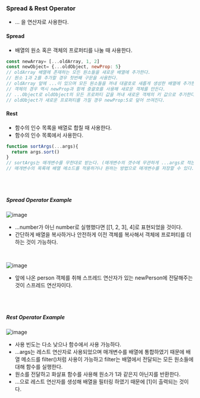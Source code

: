 ### Spread & Rest Operator
- ... 을 연산자로 사용한다.


#### Spread
- 배열의 원소 혹은 객체의 프로퍼티를 나눌 때 사용한다.
```JavaScript
const newArray= [...oldArray, 1, 2]
const newObject= {...oldObject, newProp: 5}
// oldArray 배열에 존재하는 모든 원소들을 새로운 배열에 추가한다.
// 원소 1과 2를 추가할 경우 첫번째 구문을 사용한다.
// oldArray 앞에 ...이 있으며 모든 원소들을 꺼내 대괄호로 새롭게 생성한 배열에 추가한다.
// 객체의 경우 역시 newProp과 함께 중괄호를 사용해 새로운 객체를 만든다.
// ...Object로 oldObject의 모든 프로퍼티 값을 꺼내 새로운 객체의 키 값으로 추가한다.
// oldObject가 새로운 프로퍼티를 가질 경우 newProp:5로 덮어 쓰여진다.
```

#### Rest
- 함수의 인수 목록을 배열로 합칠 때 사용한다.
- 함수의 인수 목록에서 사용한다.
```JavaScript
function sortArgs(...args){
  return args.sort()
}
// sortArgs는 매개변수를 무한대로 받는다. (매개변수의 갯수에 무관하게 ...args로 적는다)
// 매개변수의 목록에 배열 메소드를 적용하거나 원하는 방법으로 매개변수를 저장할 수 있다.
```


<br>
<br>


##### Spread Operator Example
![image](https://user-images.githubusercontent.com/79950504/181288619-35fbfd3a-2391-49f4-a307-0cf1dec08395.png)  
- ...number가 아닌 number로 실행했다면 [[1, 2, 3], 4]로 표현되었을 것이다.
- 간단하게 배열을 복사하거나 안전하게 이전 객체를 복사해서 객체에 프로퍼티를 더하는 것이 가능하다.

<br>

![image](https://user-images.githubusercontent.com/79950504/181289454-da55106b-47ec-4131-9307-876d69edd337.png)
- 앞에 나온 person 객체를 취해 스프레드 연산자가 있는 newPerson에 전달해주는 것이 스프레드 연산자이다.

<br>
<br>


##### Rest Operator Example
![image](https://user-images.githubusercontent.com/79950504/181290834-5054c8bb-9249-4483-9883-7754c669d8fc.png)  
- 사용 빈도는 다소 낮으나 함수에서 사용 가능하다.
- ...args는 레스트 연산자로 사용되었으며 매개변수를 배열에 통합하였기 때문에 배열 메소드를 filter()처럼 사용이 가능하고 filter는 배열에서 전달되는 모든 원소들에 대해 함수를 실행한다.
- 원소를 전달하고 화살표 함수를 사용해 원소가 1과 같은지 아닌지를 반환한다.
- ...으로 레스트 연산자를 생성해 배열을 필터링 하였기 때문에 [1]이 출력되는 것이다.
